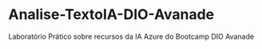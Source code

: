 # Analise-TextoIA-DIO-Avanade
Laboratório Prático sobre recursos da IA Azure do Bootcamp DIO Avanade
